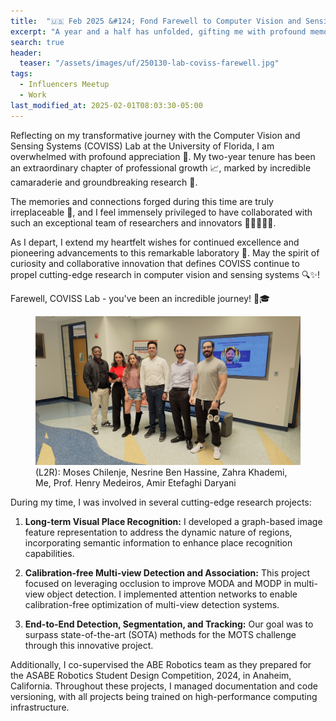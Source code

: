 ```yaml
---
title:  "🇺🇸 Feb 2025 &#124; Fond Farewell to Computer Vision and Sensing Systems (COVISS) Lab at UF! 👋"
excerpt: "A year and a half has unfolded, gifting me with profound memories and lasting friendships that have deeply enriched my life."
search: true
header:
  teaser: "/assets/images/uf/250130-lab-coviss-farewell.jpg"
tags: 
  - Influencers Meetup
  - Work
last_modified_at: 2025-02-01T08:03:30-05:00
---
```

Reflecting on my transformative journey with the Computer Vision and Sensing Systems (COVISS) Lab at the University of Florida, I am overwhelmed with profound appreciation 🙏. My two-year tenure has been an extraordinary chapter of professional growth 📈, marked by incredible camaraderie and groundbreaking research 🚀. 

The memories and connections forged during this time are truly irreplaceable 💖, and I feel immensely privileged to have collaborated with such an exceptional team of researchers and innovators 🤝👩‍💻👨‍💻. 

As I depart, I extend my heartfelt wishes for continued excellence and pioneering advancements to this remarkable laboratory 🌟. May the spirit of curiosity and collaborative innovation that defines COVISS continue to propel cutting-edge research in computer vision and sensing systems 🔍✨! 

Farewell, COVISS Lab - you've been an incredible journey! 👋🎓

<figure>
    <a href="#"><img src="/assets/images/uf/250130-lab-coviss-farewell.jpg"></a>
    <figcaption>(L2R): Moses Chilenje, Nesrine Ben Hassine, Zahra Khademi, Me, Prof. Henry Medeiros, Amir Etefaghi Daryani</figcaption>
</figure>


  During my time, I was involved in several cutting-edge research projects:

1. **Long-term Visual Place Recognition:** I developed a graph-based image feature representation to address the dynamic nature of regions, incorporating semantic information to enhance place recognition capabilities.

2. **Calibration-free Multi-view Detection and Association:** This project focused on leveraging occlusion to improve MODA and MODP in multi-view object detection. I implemented attention networks to enable calibration-free optimization of multi-view detection systems.

3. **End-to-End Detection, Segmentation, and Tracking:** Our goal was to surpass state-of-the-art (SOTA) methods for the MOTS challenge through this innovative project.

Additionally, I co-supervised the ABE Robotics team as they prepared for the ASABE Robotics Student Design Competition, 2024, in Anaheim, California. Throughout these projects, I managed documentation and code versioning, with all projects being trained on high-performance computing infrastructure.


